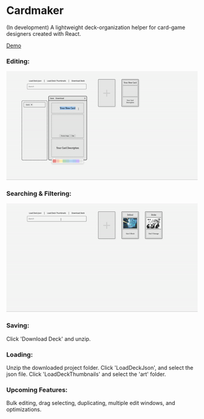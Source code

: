 # Cardmaker
(In development) A lightweight deck-organization helper for card-game designers created with React.

<a href="https://gilded-buttercream-144786.netlify.app/" target="_blank">Demo</a>

### Editing:

![Editing Demo](/demos/1.gif)

### Searching & Filtering:

![Filtering Demo](/demos/2.gif)

### Saving:

Click 'Download Deck' and unzip.

### Loading:

Unzip the downloaded project folder. Click 'LoadDeckJson', and select the json file. Click 'LoadDeckThumbnails' and select the 'art' folder.

### Upcoming Features:

Bulk editing, drag selecting, duplicating, multiple edit windows, and optimizations.
